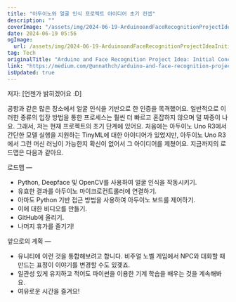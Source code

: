```yaml
---
title: "아두이노와 얼굴 인식 프로젝트 아이디어 초기 컨셉"
description: ""
coverImage: "/assets/img/2024-06-19-ArduinoandFaceRecognitionProjectIdeaInitialConcept_0.png"
date: 2024-06-19 05:56
ogImage:
  url: /assets/img/2024-06-19-ArduinoandFaceRecognitionProjectIdeaInitialConcept_0.png
tag: Tech
originalTitle: "Arduino and Face Recognition Project Idea: Initial Concept"
link: "https://medium.com/@unnathch/arduino-and-face-recognition-project-idea-initial-concept-872e37ca334b"
isUpdated: true
---
```


저자: [언젠가 밝히겠어요 :D]

공항과 같은 많은 장소에서 얼굴 인식을 기반으로 한 인증을 목격했어요. 일반적으로 이러한 종류의 입장 방법을 통한 프로세스는 훨씬 더 빠르고 혼잡하지 않으며 덜 짜증이 나요. 그래서, 저는 현재 프로젝트의 초기 단계에 있어요. 처음에는 아두이노 Uno R3에서 간단한 모델 실행을 지원하는 TinyML에 대한 아이디어가 있었지만, 아두이노 Uno R3에서 그런 머신 러닝이 가능한지 확신이 없어서 그 아이디어를 제쳤어요. 지금까지의 로드맵은 다음과 같아요.

로드맵 —

- Python, Deepface 및 OpenCV를 사용하여 얼굴 인식을 작동시키기.
- 유효한 결과를 아두이노 마이크로컨트롤러에 연결하기.
- 아마도 Python 기반 접근 방법을 사용하여 아두이노 보드를 제어하기.
- 이에 대한 비디오를 만들기.
- GitHub에 올리기.
- 나머지 휴가를 즐기기!

<div class="content-ad"></div>

앞으로의 계획 —

- 유니티에 이런 것을 통합해보려고 합니다. 비주얼 노벨 게임에서 NPC와 대화할 때 만드는 표정이 이야기를 변경할 수도 있겣죠.
- 일관성 있게 유지하고 적어도 파이썬을 이용한 기계 학습을 배우는 것을 계속해봐요.
- 여유로운 시간을 즐겨요!
